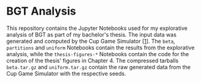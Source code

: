 # BGT Analysis

This repository contains the Jupyter Notebooks used for my explorative analysis of BGT as part of my bachelor's thesis.
The input data was generated and computed by the Cup Game Simulator [[1](https://github.com/j-kuehn/bgt-analysis)].
The `beta`, `partitions` and `uniform` Notebooks contain the results from the explorative analysis, while the `thesis-figures-*` Notebooks contain the code for the creation of the thesis' figures in Chapter 4.
The compressed tarballs `beta.tar.gz` and `uniform.tar.gz` contain the raw generated data from the Cup Game Simulator with the respective seeds.
